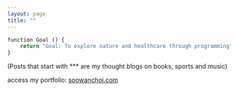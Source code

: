 ```yaml
---
layout: page
title: ""
---
```


```python
function Goal () {
    return "Goal: To explore nature and healthcare through programming";
}
```

(Posts that start with *** are my thought blogs on books, sports and music)

access my portfolio: [soowanchoi.com](https://www.soowanchoi.com)
